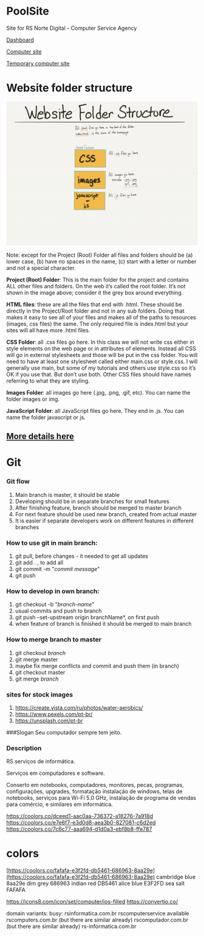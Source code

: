 # PoolSite
Site for RS Norte Digital - Computer Service Agency

[Dashboard](https://trello.com/b/syyDKl42/pool-site)

[Computer site](https://rsnortedigital.com.br)

[Temporary computer site](https://podmev.github.io/computersite)

# Website folder structure

![Website folder structure](https://github.com/Podmev/PoolSite/blob/master/images/WebsiteFolderStructure.png?raw=true)

Note: except for the Project (Root) Folder all files and folders should be (a) lower case, (b) have no spaces in the name, (c) start with a letter or number and not a special character.

**Project (Root) Folder**: This is the main folder for the project and contains ALL other files and folders. On the web it’s called the root folder. It’s not shown in the image above; consider it the grey box around everything.

**HTML files**: these are all the files that end with .html. These should be directly in the Project/Root folder and not in any sub folders. Doing that makes it easy to see all of your files and makes all of the paths to resources (images, css files) the same. The only required file is index.html but your sites will all have more .html files.

**CSS Folder**: all .css files go here. In this class we will not write css either in style elements on the web page or in attributes of elements. Instead all CSS will go in external stylesheets and those will be put in the css folder. You will need to have at least one stylesheet called either main.css or style.css. I will generally use main, but some of my tutorials and others use style.css so it’s OK if you use that. But don’t use both. Other CSS files should have names referring to what they are styling.

**Images Folder**: all images go here (.jpg, .png, .gif, etc). You can name the folder images or img.

**JavaScript Folder**: all JavaScript files go here. They end in .js. You can name the folder javascript or js.

## [More details here](https://webexpe.com/blog/folder-structure-for-web-development/)

# Git

### Git flow
1. Main branch is master, it should be stable
2. Developing should be in separate branches for small features
3. After finishing feature, branch should be merged to master branch
4. For next feature should be used new branch, created from actual master
5. It is easier if separate developers work on different features in different branches

### How to use git in main branch:
1. git pull, before changes - it needed to get all updates
2. git add . , to add all
3. git commit -m "*commit message*"
4. git push

### How to develop in own branch:
1. git checkout -b "*branch-name*"
2. usual commits and push to branch
3. git push –set-upstream origin branchName*, on first push
4. when feature of branch is finished it should be merged to main branch

### How to merge branch to master
1. git checkout *branch*
2. git merge master
3. maybe fix merge conflicts and commit and push them  (in branch)
4. git checkout master
5. git merge *branch*

### sites for stock images
1. https://create.vista.com/ru/photos/water-aerobics/
2. https://www.pexels.com/pt-br/
3. https://unsplash.com/pt-br


###Slogan
Seu computador sempre tem jeito.

### Description
RS serviços de informática.

Serviços em computadores e software.

Conserto em notebooks, computadores, monitores, pecas, programas, configurações, upgrades, 
formatação instalação de windows, telas de notebooks, serviços para Wi-Fi 5.0 GHz,
instalação de programa de vendas para comércio, e similares em informática.

https://coolors.co/dceed1-aac0aa-736372-a18276-7a918d
https://coolors.co/e7e6f7-e3d0d8-aea3b0-827081-c6d2ed
https://coolors.co/7c6c77-aaa694-d1d0a3-ebf8b8-ffe787

# colors
[https://coolors.co/fafafa-e3f2fd-db5461-686963-8aa29e](https://coolors.co/fafafa-e3f2fd-db5461-686963-8aa29e)
cambridge blue 8aa29e
dim grey 686963
indian red DB5461
alice blue E3F2FD
sea salt FAFAFA

https://icons8.com/icon/set/computer/ios-filled
https://convertio.co/


domain variants:
busy:
rsinformatica.com.br
rscomputerservice
available
rscomputers.com.br (but there are similar already)
rscomputador.com.br (but there are similar already)
rs-informatica.com.br

